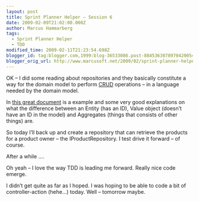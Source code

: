 ```yaml
---
layout: post
title: Sprint Planner Helper – Session 6
date: 2009-02-09T21:02:00.000Z
author: Marcus Hammarberg
tags:
  - Sprint Planner Helper
  - TDD
modified_time: 2009-02-11T21:23:54.698Z
blogger_id: tag:blogger.com,1999:blog-36533086.post-8845363078970420054
blogger_orig_url: http://www.marcusoft.net/2009/02/sprint-planner-helper-learning.html
---
```



OK – I did some reading about repositories and they basically constitute
a way for the domain model to perform
<a href="http://en.wikipedia.org/wiki/Create,_read,_update_and_delete"
target="_blank">CRUD</a> operations – in a language needed by the domain
model.

In <a href="http://www.infoq.com/minibooks/domain-driven-design-quickly"
target="_blank">this great document</a> is a example and some very good
explanations on what the difference between an Entity (has an ID), Value
object (doesn’t have an ID in the model) and Aggregates (things that
consists of other things) are.

So today I’ll back up and create a repository that can retrieve the
products for a product owner – the IProductRepository. I test drive it
forward – of course.

After a while ….

Oh yeah – I love the way TDD is leading me forward. Really nice code
emerge.

I didn’t get quite as far as I hoped. I was hoping to be able to code a
bit of controller-action (hehe…) today. Well – tomorrow maybe.
